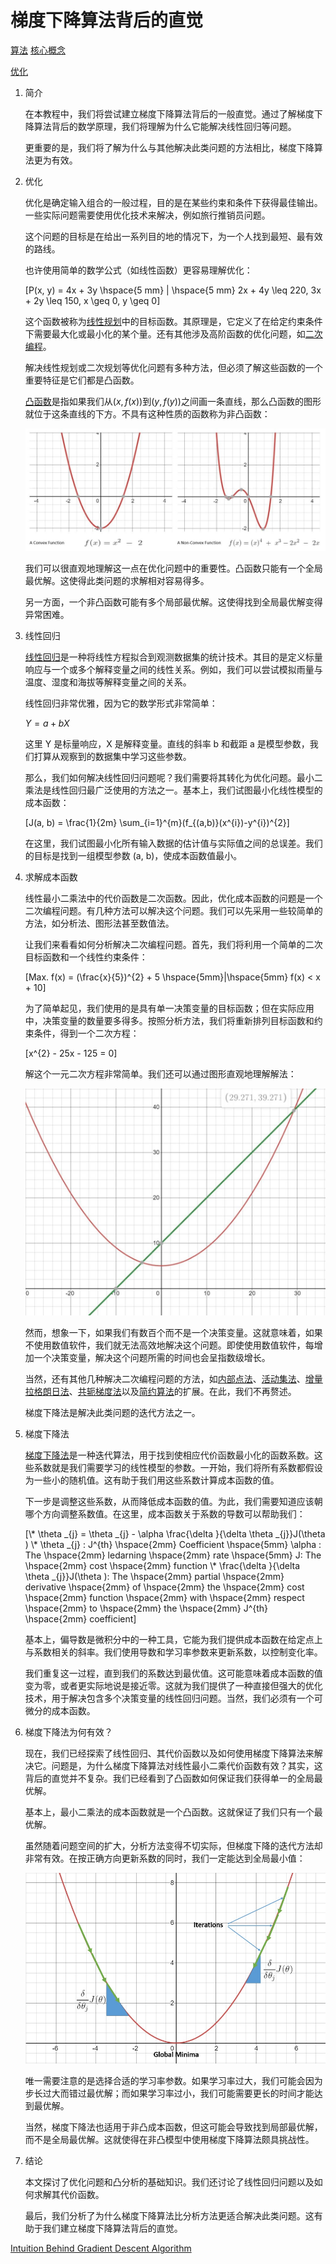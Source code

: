 # 梯度下降算法背后的直觉

[算法](README-zh.md) [核心概念](https://www.baeldung.com/cs/category/core-concepts)

[优化](https://www.baeldung.com/cs/tag/optimization)

1. 简介

    在本教程中，我们将尝试建立梯度下降算法背后的一般直觉。通过了解梯度下降算法背后的数学原理，我们将理解为什么它能解决线性回归等问题。

    更重要的是，我们将了解为什么与其他解决此类问题的方法相比，梯度下降算法更为有效。

2. 优化

    优化是确定输入组合的一般过程，目的是在某些约束和条件下获得最佳输出。一些实际问题需要使用优化技术来解决，例如旅行推销员问题。

    这个问题的目标是在给出一系列目的地的情况下，为一个人找到最短、最有效的路线。

    也许使用简单的数学公式（如线性函数）更容易理解优化：

    \[P(x, y) = 4x + 3y \hspace{5 mm} | \hspace{5 mm} 2x + 4y \leq 220, 3x + 2y \leq 150, x \geq 0, y \geq 0\]

    这个函数被称为[线性规划](https://en.wikipedia.org/wiki/Linear_programming)中的目标函数。其原理是，它定义了在给定约束条件下需要最大化或最小化的某个量。还有其他涉及高阶函数的优化问题，如[二次编程](https://en.wikipedia.org/wiki/Quadratic_programming)。

    解决线性规划或二次规划等优化问题有多种方法，但必须了解这些函数的一个重要特征是它们都是凸函数。

    [凸函数](https://en.wikipedia.org/wiki/Convex_function)是指如果我们从$(x, f(x))$到$(y, f(y))$之间画一条直线，那么凸函数的图形就位于这条直线的下方。不具有这种性质的函数称为非凸函数：

    ![凸函数-非凸函数](pic/Convex-Non-Convex-Functions-1024x419-1.jpg)

    我们可以很直观地理解这一点在优化问题中的重要性。凸函数只能有一个全局最优解。这使得此类问题的求解相对容易得多。

    另一方面，一个非凸函数可能有多个局部最优解。这使得找到全局最优解变得异常困难。

3. 线性回归

    [线性回归](https://en.wikipedia.org/wiki/Linear_regression)是一种将线性方程拟合到观测数据集的统计技术。其目的是定义标量响应与一个或多个解释变量之间的线性关系。例如，我们可以尝试模拟雨量与温度、湿度和海拔等解释变量之间的关系。

    线性回归非常优雅，因为它的数学形式非常简单：

    $Y = a + bX$

    这里 Y 是标量响应，X 是解释变量。直线的斜率 b 和截距 a 是模型参数，我们打算从观察到的数据集中学习这些参数。

    那么，我们如何解决线性回归问题呢？我们需要将其转化为优化问题。最小二乘法是线性回归最广泛使用的方法之一。基本上，我们试图最小化线性模型的成本函数：

    \[J(a, b) = \frac{1}{2m} \sum_{i=1}^{m}(f_{(a,b)}(x^{i})-y^{i})^{2}\]

    在这里，我们试图最小化所有输入数据的估计值与实际值之间的总误差。我们的目标是找到一组模型参数 (a, b)，使成本函数值最小。

4. 求解成本函数

    线性最小二乘法中的代价函数是二次函数。因此，优化成本函数的问题是一个二次编程问题。有几种方法可以解决这个问题。我们可以先采用一些较简单的方法，如分析法、图形法甚至数值法。

    让我们来看看如何分析解决二次编程问题。首先，我们将利用一个简单的二次目标函数和一个线性约束条件：

    \[Max. f(x) = (\frac{x}{5})^{2} + 5 \hspace{5mm}|\hspace{5mm} f(x) < x + 10\]

    为了简单起见，我们使用的是具有单一决策变量的目标函数；但在实际应用中，决策变量的数量要多得多。按照分析方法，我们将重新排列目标函数和约束条件，得到一个二次方程：

    \[x^{2} - 25x - 125 = 0\]

    解这个一元二次方程非常简单。我们还可以通过图形直观地理解解法：

    ![一元二次方程编程](pic/Quadratic-Programming-1024x774.jpg)

    然而，想象一下，如果我们有数百个而不是一个决策变量。这就意味着，如果不使用数值软件，我们就无法高效地解决这个问题。即使使用数值软件，每增加一个决策变量，解决这个问题所需的时间也会呈指数级增长。

    当然，还有其他几种解决二次编程问题的方法，如[内部点法](https://en.wikipedia.org/wiki/Interior-point_method)、[活动集法](https://en.wikipedia.org/wiki/Active-set_method)、[增量拉格朗日法](https://en.wikipedia.org/wiki/Augmented_Lagrangian_method)、[共轭梯度法](https://en.wikipedia.org/wiki/Conjugate_gradient_method)以及[简约算法](https://en.wikipedia.org/wiki/Simplex_algorithm)的扩展。在此，我们不再赘述。

    梯度下降法是解决此类问题的迭代方法之一。

5. 梯度下降法

    [梯度下降法](https://en.wikipedia.org/wiki/Gradient_descent)是一种迭代算法，用于找到使相应代价函数最小化的函数系数。这些系数就是我们需要学习的线性模型的参数。一开始，我们将所有系数都假设为一些小的随机值。这有助于我们用这些系数计算成本函数的值。

    下一步是调整这些系数，从而降低成本函数的值。为此，我们需要知道应该朝哪个方向调整系数值。在这里，成本函数关于系数的导数可以帮助我们：

    \[\\* \theta _{j} = \theta _{j} - \alpha \frac{\delta }{\delta \theta _{j}}J(\theta ) \\* \theta _{j} : J^{th} \hspace{2mm} Coefficient \hspace{5mm} \alpha : The \hspace{2mm} ledarning \hspace{2mm} rate \hspace{5mm} J: The \hspace{2mm} cost \hspace{2mm} function \\* \frac{\delta }{\delta \theta _{j}}J(\theta ): The \hspace{2mm} partial \hspace{2mm} derivative \hspace{2mm} of \hspace{2mm} the \hspace{2mm} cost \hspace{2mm} function \hspace{2mm} with \hspace{2mm} respect \hspace{2mm} to \hspace{2mm} the \hspace{2mm} J^{th} \hspace{2mm} coefficient\]

    基本上，偏导数是微积分中的一种工具，它能为我们提供成本函数在给定点上与系数相关的斜率。我们使用导数和学习率参数来更新系数，以控制变化率。

    我们重复这一过程，直到我们的系数达到最优值。这可能意味着成本函数的值变为零，或者更实际地说是接近零。这就为我们提供了一种直接但强大的优化技术，用于解决包含多个决策变量的线性回归问题。当然，我们必须有一个可微分的成本函数。

6. 梯度下降法为何有效？

    现在，我们已经探索了线性回归、其代价函数以及如何使用梯度下降算法来解决它。问题是，为什么梯度下降算法对线性最小二乘代价函数有效？其实，这背后的直觉并不复杂。我们已经看到了凸函数如何保证我们获得单一的全局最优解。

    基本上，最小二乘法的成本函数就是一个凸函数。这就保证了我们只有一个最优解。

    虽然随着问题空间的扩大，分析方法变得不切实际，但梯度下降的迭代方法却非常有效。在按正确方向更新系数的同时，我们一定能达到全局最小值：

    ![梯度下降法](pic/Gradient-Descent.jpg)

    唯一需要注意的是选择合适的学习率参数。如果学习率过大，我们可能会因为步长过大而错过最优解；而如果学习率过小，我们可能需要更长的时间才能达到最优解。

    当然，梯度下降法也适用于非凸成本函数，但这可能会导致找到局部最优解，而不是全局最优解。这就使得在非凸模型中使用梯度下降算法颇具挑战性。

7. 结论

    本文探讨了优化问题和凸分析的基础知识。我们还讨论了线性回归问题以及如何求解其代价函数。

    最后，我们分析了为什么梯度下降算法比分析方法更适合解决此类问题。这有助于我们建立梯度下降算法背后的直觉。

[Intuition Behind Gradient Descent Algorithm](https://www.baeldung.com/cs/understanding-gradient-descent)
